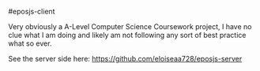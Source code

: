 #eposjs-client

Very obviously a A-Level Computer Science Coursework project, I have no clue what I am doing and likely am not following any sort of best practice what so ever.

See the server side here: https://github.com/eloiseaa728/eposjs-server
